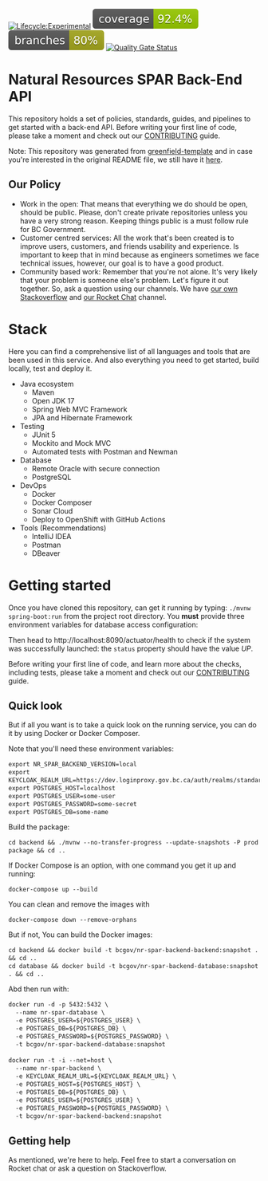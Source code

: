[![Lifecycle:Experimental](https://img.shields.io/badge/Lifecycle-Experimental-339999)](https://github.com/bcgov/nr-spar-backend)
![Coverage](.github/badges/jacoco.svg)
![Branches](.github/badges/branches.svg)
[![Quality Gate Status](https://sonarcloud.io/api/project_badges/measure?project=bcgov_nr-spar-backend&metric=alert_status)](https://sonarcloud.io/summary/new_code?id=bcgov_nr-spar-backend)

# Natural Resources SPAR Back-End API

This repository holds a set of policies, standards, guides, and pipelines to
get started with a back-end API. Before writing your first line of code, please
take a moment and check out our [CONTRIBUTING](CONTRIBUTING.md) guide.

Note: This repository was generated from [greenfield-template](https://github.com/bcgov/greenfield-template)
and in case you're interested in the original README file, we still have it [here](README_template.md).

## Our Policy

- Work in the open: That means that everything we do should be open, should be
public. Please, don't create private repositories unless you have a very strong
reason. Keeping things public is a must follow rule for BC Government.
- Customer centred services: All the work that's been created is to improve users,
customers, and friends usability and experience. Is important to keep that in mind 
because as engineers sometimes we face technical issues, however, our goal is
to have a good product.
- Community based work: Remember that you're not alone. It's very likely that
your problem is someone else's problem. Let's figure it out together. So, ask
a question using our channels. We have [our own Stackoverflow](https://stackoverflow.developer.gov.bc.ca/)
and [our Rocket Chat](https://chat.developer.gov.bc.ca/) channel.

# Stack

Here you can find a comprehensive list of all languages and tools that are been used
in this service. And also everything you need to get started, build locally, test
and deploy it. 

- Java ecosystem
  - Maven
  - Open JDK 17
  - Spring Web MVC Framework
  - JPA and Hibernate Framework
- Testing
  - JUnit 5
  - Mockito and Mock MVC
  - Automated tests with Postman and Newman
- Database
  - Remote Oracle with secure connection
  - PostgreSQL
- DevOps
  - Docker
  - Docker Composer
  - Sonar Cloud
  - Deploy to OpenShift with GitHub Actions
- Tools (Recommendations)
  - IntelliJ IDEA
  - Postman
  - DBeaver

# Getting started

Once you have cloned this repository, can get it running by typing: `./mvnw spring-boot:run`
from the project root directory. You **must** provide three environment variables for database
access configuration:

Then head to http://localhost:8090/actuator/health to check if the system was successfully launched:
the `status` property should have the value *UP*.

Before writing your first line of code, and learn more about the checks, including
tests, please take a moment and check out our [CONTRIBUTING](CONTRIBUTING.md) guide.

## Quick look

But if all you want is to take a quick look on the running service, you can do it by
using Docker or Docker Composer.

Note that you'll need these environment variables:
```
export NR_SPAR_BACKEND_VERSION=local
export KEYCLOAK_REALM_URL=https://dev.loginproxy.gov.bc.ca/auth/realms/standard
export POSTGRES_HOST=localhost
export POSTGRES_USER=some-user
export POSTGRES_PASSWORD=some-secret
export POSTGRES_DB=some-name
```

Build the package:
```
cd backend && ./mvnw --no-transfer-progress --update-snapshots -P prod package && cd ..
```

If Docker Compose is an option, with one command you get it up and running:
```
docker-compose up --build
```

You can clean and remove the images with
```
docker-compose down --remove-orphans
```

But if not, You can build the Docker images:
```
cd backend && docker build -t bcgov/nr-spar-backend-backend:snapshot . && cd ..
cd database && docker build -t bcgov/nr-spar-backend-database:snapshot . && cd ..
```

Abd then run with:
```
docker run -d -p 5432:5432 \
  --name nr-spar-database \
  -e POSTGRES_USER=${POSTGRES_USER} \
  -e POSTGRES_DB=${POSTGRES_DB} \
  -e POSTGRES_PASSWORD=${POSTGRES_PASSWORD} \
  -t bcgov/nr-spar-backend-database:snapshot

docker run -t -i --net=host \
  --name nr-spar-backend \
  -e KEYCLOAK_REALM_URL=${KEYCLOAK_REALM_URL} \
  -e POSTGRES_HOST=${POSTGRES_HOST} \
  -e POSTGRES_DB=${POSTGRES_DB} \
  -e POSTGRES_USER=${POSTGRES_USER} \
  -e POSTGRES_PASSWORD=${POSTGRES_PASSWORD} \
  -t bcgov/nr-spar-backend-backend:snapshot
```

## Getting help

As mentioned, we're here to help. Feel free to start a conversation
on Rocket chat or ask a question on Stackoverflow.
